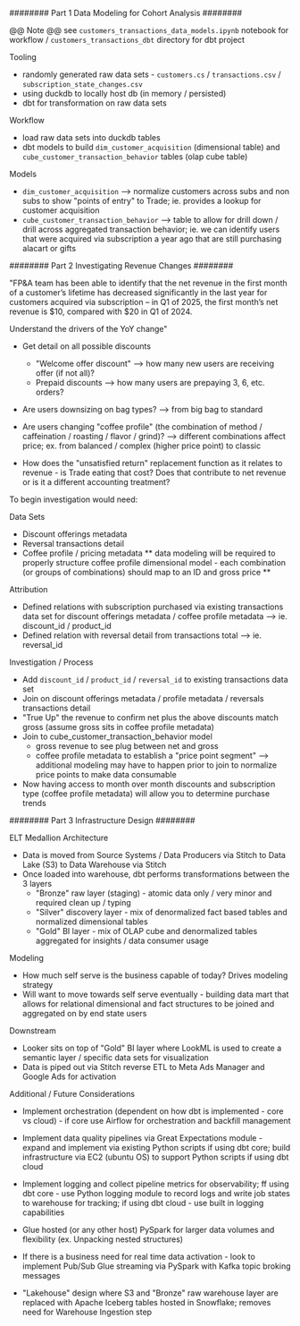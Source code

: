 ######## Part 1 Data Modeling for Cohort Analysis ########

@@ Note @@ see `customers_transactions_data_models.ipynb` notebook for workflow / `customers_transactions_dbt` directory for dbt project

Tooling
- randomly generated raw data sets - `customers.cs` / `transactions.csv` / `subscription_state_changes.csv`
- using duckdb to locally host db (in memory / persisted)
- dbt for transformation on raw data sets

Workflow
- load raw data sets into duckdb tables
- dbt models to build `dim_customer_acquisition` (dimensional table) and `cube_customer_transaction_behavior` tables (olap cube table)

Models
- `dim_customer_acquisition` --> normalize customers across subs and non subs to show "points of entry" to Trade; ie. provides a lookup for customer acquisition
- `cube_customer_transaction_behavior` --> table to allow for drill down / drill across aggregated transaction behavior; ie. we can identify users that were acquired via subscription a year ago that are still purchasing alacart or gifts


######## Part 2 Investigating Revenue Changes ########


"FP&A team has been able to identify that the net revenue in the first month of
a customer’s lifetime has decreased significantly in the last year for customers acquired via subscription – in Q1 of 2025, the first month’s net revenue is $10, compared with $20 in Q1 of 2024.

Understand the drivers of the YoY change"

- Get detail on all possible discounts
	- "Welcome offer discount" --> how many new users are receiving offer (if not all)?
	- Prepaid discounts --> how many users are prepaying 3, 6, etc. orders?

- Are users downsizing on bag types? --> from big bag to standard

- Are users changing "coffee profile" (the combination of method / caffeination / roasting / flavor / grind)? --> different combinations affect price; ex. from balanced / complex (higher price point) to classic

- How does the "unsatisfied return" replacement function as it relates to revenue - is Trade eating that cost? Does that contribute to net revenue or is it a different accounting treatment?

To begin investigation would need:

Data Sets
- Discount offerings metadata
- Reversal transactions detail
- Coffee profile / pricing metadata
** data modeling will be required to properly structure coffee profile dimensional model - each combination (or groups of combinations) should map to an ID and gross price **

Attribution
- Defined relations with subscription purchased via existing transactions data set for discount offerings metadata / coffee profile metadata --> ie. discount_id / product_id
- Defined relation with reversal detail from transactions total --> ie. reversal_id

Investigation / Process
- Add `discount_id` / `product_id` / `reversal_id` to existing transactions data set
- Join on discount offerings metadata / profile metadata / reversals transactions detail
- "True Up" the revenue to confirm net plus the above discounts match gross (assume gross sits in coffee profile metadata)
- Join to cube_customer_transaction_behavior model
	- gross revenue to see plug between net and gross
	- coffee profile metadata to establish a "price point segment" --> additional modeling may have to happen prior to join to normalize price points to make data consumable
- Now having access to month over month discounts and subscription type (coffee profile metadata) will allow you to determine purchase trends


######## Part 3 Infrastructure Design ########


ELT Medallion Architecture
- Data is moved from Source Systems / Data Producers via Stitch to Data Lake (S3) to Data Warehouse via Stitch
- Once loaded into warehouse, dbt performs transformations between the 3 layers
	- "Bronze" raw layer (staging) - atomic data only / very minor and required clean up / typing
	- "Silver" discovery layer - mix of denormalized fact based tables and normalized dimensional tables
	- "Gold" BI layer - mix of OLAP cube and denormalized tables aggregated for insights / data consumer usage

Modeling
- How much self serve is the business capable of today? Drives modeling strategy
- Will want to move towards self serve eventually - building data mart that allows for relational dimensional and fact structures to be joined and aggregated on by end state users

Downstream
- Looker sits on top of "Gold" BI layer where LookML is used to create a semantic layer / specific data sets for visualization
- Data is piped out via Stitch reverse ETL to Meta Ads Manager and Google Ads for activation

Additional / Future Considerations

- Implement orchestration (dependent on how dbt is implemented - core vs cloud) - if core use Airflow for orchestration and backfill management
- Implement data quality pipelines via Great Expectations module - expand and implement via existing Python scripts if using dbt core; build infrastructure via EC2 (ubuntu OS) to support Python scripts if using dbt cloud
- Implement logging and collect pipeline metrics for observability; ff using dbt core - use Python logging module to record logs and write job states to warehouse for tracking; if using dbt cloud - use built in logging capabilities

- Glue hosted (or any other host) PySpark for larger data volumes and flexibility (ex. Unpacking nested structures)
- If there is a business need for real time data activation - look to implement Pub/Sub Glue streaming via PySpark with Kafka topic broking messages
- "Lakehouse" design where S3 and "Bronze" raw warehouse layer are replaced with Apache Iceberg tables hosted in Snowflake; removes need for Warehouse Ingestion step
